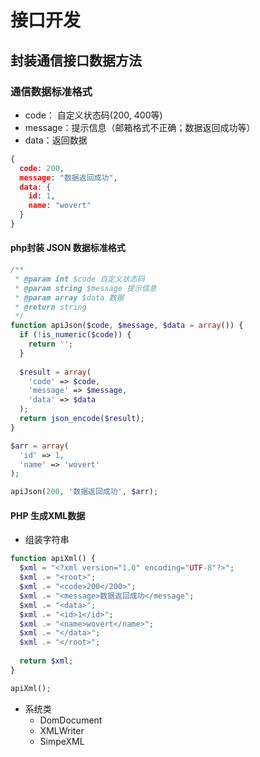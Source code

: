 # 接口开发

## 封装通信接口数据方法

### 通信数据标准格式

- code： 自定义状态码(200, 400等)
- message：提示信息（邮箱格式不正确；数据返回成功等）
- data：返回数据

```json
{
  code: 200,
  message: "数据返回成功",
  data: {
    id: 1,
    name: "wovert"
  }
}
```


#### php封装 JSON 数据标准格式

```php
/**
 * @param int $code 自定义状态码
 * @param string $message 提示信息
 * @param array $data 数据
 * @return string
 */
function apiJson($code, $message, $data = array()) {
  if (!is_numeric($code)) {
    return '';
  }
  
  $result = array(
    'code' => $code,
    'message' => $message,
    'data' => $data
  );
  return json_encode($result);
}

$arr = array(
  'id' => 1,
  'name' => 'wovert'
);

apiJson(200, '数据返回成功', $arr);
```

#### PHP 生成XML数据

- 组装字符串

```php
function apiXml() {
  $xml = "<?xml version="1.0" encoding="UTF-8"?>";
  $xml .= "<root>";
  $xml .= "<code>200</200>";
  $xml .= "<message>数据返回成功</message";
  $xml .= "<data>";
  $xml .= "<id>1</id>";
  $xml .= "<name>wovert</name>";
  $xml .= "</data>";
  $xml .= "</root>";
  
  return $xml;
}

apiXml();
```

- 系统类
  - DomDocument
  - XMLWriter
  - SimpeXML

```

